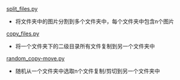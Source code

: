 [split_files.py](./split_files.py)
- 将文件夹中的图片分割到多个文件夹中，每个文件夹中包含n个图片

[copy_files.py](./copy_files.py)
- 将一个文件夹下的二级目录所有文件复制到另一个文件夹中

[random_copy-move.py](./random_copy-move.py)
- 随机从一个文件夹中选取n个文件复制/剪切到另一个文件夹中
